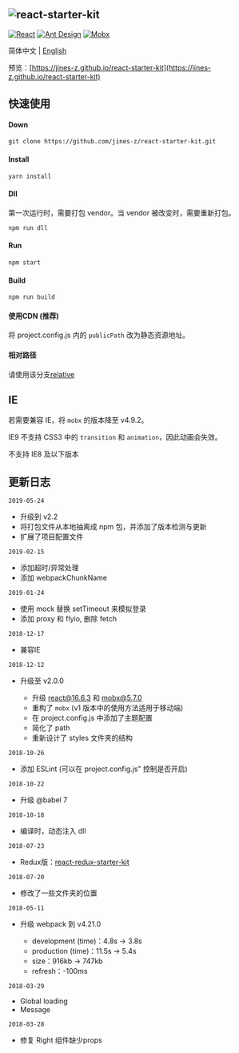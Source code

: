 ![react-starter-kit](https://jines-z.github.io/images/rs_logo.png)
---------------------------------------------------------------
[![React](https://img.shields.io/badge/react-^16.8.6-brightgreen.svg?style=flat-square)](https://github.com/facebook/react)
[![Ant Design](https://img.shields.io/badge/ant--design-^3.8.0-yellowgreen.svg?style=flat-square)](https://github.com/ant-design/ant-design)
[![Mobx](https://img.shields.io/badge/mobx-^5.9.4-orange.svg?style=flat-square)](https://github.com/mobxjs/mobx)

简体中文 | [English](https://github.com/jines-z/react-starter-kit/blob/master/README-en.md)

预览：[https://jines-z.github.io/react-starter-kit](https://jines-z.github.io/react-starter-kit)

## 快速使用
#### Down
~~~
git clone https://github.com/jines-z/react-starter-kit.git
~~~

#### Install
~~~
yarn install
~~~

#### Dll
第一次运行时，需要打包 vendor。当 vendor 被改变时，需要重新打包。
~~~
npm run dll
~~~

#### Run
~~~
npm start
~~~

#### Build
~~~
npm run build
~~~

#### 使用CDN (推荐)

将 project.config.js 内的 `publicPath` 改为静态资源地址。

#### 相对路径

请使用该分支[relative](https://github.com/jines-z/react-starter-kit/tree/relative)

## IE

若需要兼容 IE，将 `mobx` 的版本降至 v4.9.2。

IE9 不支持 CSS3 中的 `transition` 和 `animation`，因此动画会失效。

不支持 IE8 及以下版本

## 更新日志
`2019-05-24`
-   升级到 v2.2
-   将打包文件从本地抽离成 npm 包，并添加了版本检测与更新
-   扩展了项目配置文件

`2019-02-15`
-   添加超时/异常处理
-   添加 webpackChunkName

`2019-01-24`
-   使用 mock 替换 setTimeout 来模拟登录
-   添加 proxy 和 flyio, 删除 fetch

`2018-12-17`
-   兼容IE

`2018-12-12`
-   升级至 v2.0.0

    -   升级 react@16.6.3 和 mobx@5.7.0
    -   重构了 `mobx` (v1 版本中的使用方法适用于移动端)
    -   在 project.config.js 中添加了主题配置
    -   简化了 path
    -   重新设计了 styles 文件夹的结构

`2018-10-26`
-   添加 ESLint (可以在 project.config.js" 控制是否开启)

`2018-10-22`
-   升级 @babel 7

`2018-10-18`
-   编译时，动态注入 dll

`2018-07-23`
-   Redux版：[react-redux-starter-kit](https://github.com/jines-z/react-redux-starter-kit)

`2018-07-20`
-   修改了一些文件夹的位置

`2018-05-11`
-   升级 webpack 到 v4.21.0

    -   development (time)：4.8s -> 3.8s
    -   production (time)：11.5s -> 5.4s
    -   size：916kb -> 747kb
    -   refresh：-100ms

`2018-03-29`
-   Global loading
-   Message

`2018-03-28`
-   修复 Right 组件缺少props
